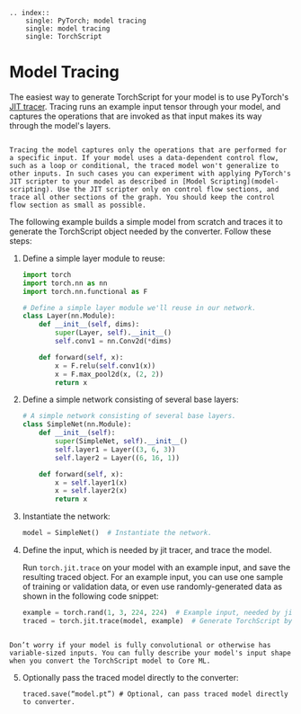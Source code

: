 ```{eval-rst}
.. index:: 
    single: PyTorch; model tracing
    single: model tracing
    single: TorchScript
```

# Model Tracing

The easiest way to generate TorchScript for your model is to use PyTorch's [JIT tracer](https://pytorch.org/docs/stable/generated/torch.jit.trace.html). Tracing runs an example input tensor through your model, and captures the operations that are invoked as that input makes its way through the model's layers.

```{admonition} Tracing Limitations

Tracing the model captures only the operations that are performed for a specific input. If your model uses a data-dependent control flow, such as a loop or conditional, the traced model won't generalize to other inputs. In such cases you can experiment with applying PyTorch's JIT scripter to your model as described in [Model Scripting](model-scripting). Use the JIT scripter only on control flow sections, and trace all other sections of the graph. You should keep the control flow section as small as possible.
```

The following example builds a simple model from scratch and traces it to generate the TorchScript object needed by the converter. Follow these steps:

1. Define a simple layer module to reuse:
	
	```python
	import torch
	import torch.nn as nn
	import torch.nn.functional as F

	# Define a simple layer module we'll reuse in our network.
	class Layer(nn.Module):
		def __init__(self, dims):
			super(Layer, self).__init__()
			self.conv1 = nn.Conv2d(*dims)

		def forward(self, x):
			x = F.relu(self.conv1(x))
			x = F.max_pool2d(x, (2, 2))
			return x
	```

2. Define a simple network consisting of several base layers:
	
	```python
	# A simple network consisting of several base layers.
	class SimpleNet(nn.Module):
		def __init__(self):
			super(SimpleNet, self).__init__()
			self.layer1 = Layer((3, 6, 3))
			self.layer2 = Layer((6, 16, 1))

		def forward(self, x):
			x = self.layer1(x)
			x = self.layer2(x)
			return x
	```

3. Instantiate the network:
	
	```python
	model = SimpleNet()  # Instantiate the network.
	```

4. Define the input, which is needed by jit tracer, and trace the model.
	
	Run `torch.jit.trace` on your model with an example input, and save the resulting traced object. For an example input, you can use one sample of training or validation data, or even use randomly-generated data as shown in the following code snippet:
	
	```python
	example = torch.rand(1, 3, 224, 224)  # Example input, needed by jit tracer.
	traced = torch.jit.trace(model, example)  # Generate TorchScript by tracing.
	```

```{note}

Don’t worry if your model is fully convolutional or otherwise has variable-sized inputs. You can fully describe your model's input shape when you convert the TorchScript model to Core ML.
```

5. Optionally pass the traced model directly to the converter:
	
	```
	traced.save(“model.pt”) # Optional, can pass traced model directly to converter.
	
	```



